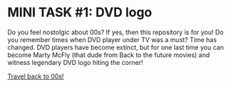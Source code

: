 # MINI TASK #1: DVD logo

Do you feel nostolgic about 00s? If yes, then this repository is for you!
Do you remember times when DVD player under TV was a must? Time has changed. DVD players have become extinct, but for one last time you can become Marty McFly (that dude from Back to the future movies) and witness legendary DVD logo hiting the corner!

[Travel back to 00s!](https://raimedassimutis.github.io/Mini-Task-1-DVD-Logo/)
